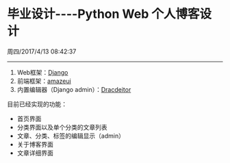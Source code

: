 # 毕业设计----Python Web 个人博客设计
周四/2017/4/13 08:42:37 

----------

1. Web框架：[Django](https://www.djangoproject.com/)
2. 前端框架：[amazeui](http://amazeui.org/)
3. 内置编辑器（Django admin）：[Dracdeitor](https://github.com/agusmakmun/dracos-markdown-editor)

目前已经实现的功能：  
- 首页界面  
- 分类界面以及单个分类的文章列表  
- 文章、分类、标签的编辑显示（admin）  
- 关于博客界面  
- 文章详细界面
